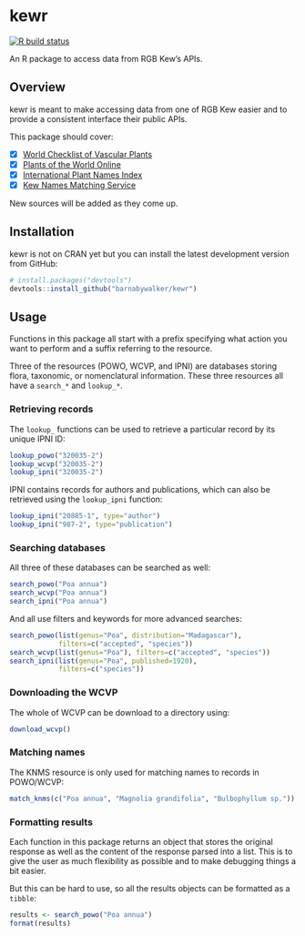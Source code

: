 
<!-- README.md is generated from README.Rmd. Please edit that file -->

# kewr

<!-- badges: start -->

[![R build
status](https://github.com/barnabywalker/kewr/workflows/R-CMD-check/badge.svg)](https://github.com/barnabywalker/kewr/actions)
<!-- badges: end -->

An R package to access data from RGB Kew’s APIs.

## Overview

kewr is meant to make accessing data from one of RGB Kew easier and to
provide a consistent interface their public APIs.

This package should cover:

  - [x] [World Checklist of Vascular
    Plants](https://wcvp.science.kew.org/)
  - [x] [Plants of the World Online](http://powo.science.kew.org/)
  - [x] [International Plant Names Index](https://www.ipni.org/)
  - [x] [Kew Names Matching Service](http://namematch.science.kew.org/)

New sources will be added as they come up.

## Installation

kewr is not on CRAN yet but you can install the latest development
version from GitHub:

``` r
# install.packages("devtools")
devtools::install_github("barnabywalker/kewr")
```

## Usage

Functions in this package all start with a prefix specifying what action
you want to perform and a suffix referring to the resource.

Three of the resources (POWO, WCVP, and IPNI) are databases storing
flora, taxonomic, or nomenclatural information. These three resources
all have a `search_*` and `lookup_*`.

### Retrieving records

The `lookup_` functions can be used to retrieve a particular record by
its unique IPNI ID:

``` r
lookup_powo("320035-2")
lookup_wcvp("320035-2")
lookup_ipni("320035-2")
```

IPNI contains records for authors and publications, which can also be
retrieved using the `lookup_ipni` function:

``` r
lookup_ipni("20885-1", type="author")
lookup_ipni("987-2", type="publication")
```

### Searching databases

All three of these databases can be searched as well:

``` r
search_powo("Poa annua")
search_wcvp("Poa annua")
search_ipni("Poa annua")
```

And all use filters and keywords for more advanced searches:

``` r
search_powo(list(genus="Poa", distribution="Madagascar"), 
            filters=c("accepted", "species"))
search_wcvp(list(genus="Poa"), filters=c("accepted", "species"))
search_ipni(list(genus="Poa", published=1920),
            filters=c("species"))
```

### Downloading the WCVP

The whole of WCVP can be download to a directory using:

``` r
download_wcvp()
```

### Matching names

The KNMS resource is only used for matching names to records in
POWO/WCVP:

``` r
match_knms(c("Poa annua", "Magnolia grandifolia", "Bulbophyllum sp."))
```

### Formatting results

Each function in this package returns an object that stores the original
response as well as the content of the response parsed into a list. This
is to give the user as much flexibility as possible and to make
debugging things a bit easier.

But this can be hard to use, so all the results objects can be formatted
as a `tibble`:

``` r
results <- search_powo("Poa annua")
format(results)
```
